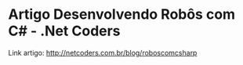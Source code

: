 # Artigo Desenvolvendo Robôs com C# - .Net Coders

Link artigo: http://netcoders.com.br/blog/roboscomcsharp
